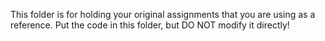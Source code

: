 This folder is for holding your original assignments that you are using as a reference. 
Put the code in this folder, but DO NOT modify it directly!